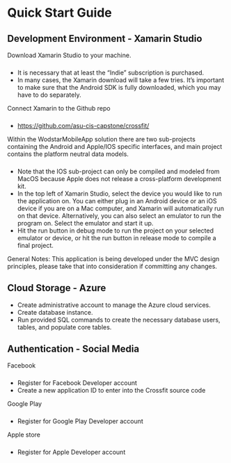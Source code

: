 Quick Start Guide
=======

Development Environment - Xamarin Studio
-----------
Download Xamarin Studio to your machine. 
###
* It is necessary that at least the “Indie” subscription is purchased.
* In many cases, the Xamarin download will take a few tries. It’s important to make sure that the Android SDK is fully downloaded, which you may have to do separately. 

Connect Xamarin to the Github repo
###
* https://github.com/asu-cis-capstone/crossfit/

Within the WodstarMobileApp solution there are two sub-projects containing the Android and Apple/IOS specific interfaces, and main project contains the platform neutral data models.
###
* Note that the IOS sub-project can only be compiled and modeled from MacOS because Apple does not release a cross-platform development kit.
* In the top left of Xamarin Studio, select the device you would like to run the application on. You can either plug in an Android device or an iOS device if you are on a Mac computer, and Xamarin will automatically run on that device. Alternatively, you can also select an emulator to run the program on. Select the emulator and start it up.
* Hit the run button in debug mode to run the project on your selected emulator or device, or hit the run button in release mode to compile a final project.

General Notes: This application is being developed under the MVC design principles, please take that into consideration if committing any changes.

Cloud Storage - Azure
-----------
* Create administrative account to manage the Azure cloud services.
* Create database instance.
* Run provided SQL commands to create the necessary database users, tables, and populate core tables.

Authentication - Social Media
-----------
Facebook
###
* Register for Facebook Developer account
* Create a new application ID to enter into the Crossfit source code

Google Play
###
* Register for Google Play Developer account

Apple store
###
* Register for Apple Developer account 
